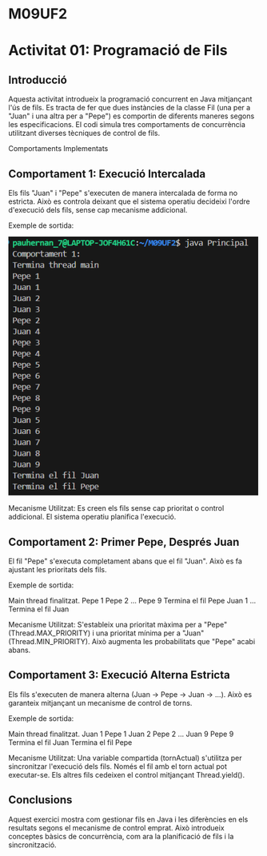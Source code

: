 # M09UF2
# Activitat 01: Programació de Fils

## Introducció

Aquesta activitat introdueix la programació concurrent en Java mitjançant l'ús de fils. Es tracta de fer que dues instàncies de la classe Fil (una per a "Juan" i una altra per a "Pepe") es comportin de diferents maneres segons les especificacions. El codi simula tres comportaments de concurrència utilitzant diverses tècniques de control de fils.

Comportaments Implementats

## Comportament 1: Execució Intercalada

Els fils "Juan" i "Pepe" s'executen de manera intercalada de forma no estricta. Això es controla deixant que el sistema operatiu decideixi l'ordre d'execució dels fils, sense cap mecanisme addicional.

Exemple de sortida:

<img src="./temporal/1prin.png" width="500" />


Mecanisme Utilitzat:
Es creen els fils sense cap prioritat o control addicional. El sistema operatiu planifica l'execució.

## Comportament 2: Primer Pepe, Després Juan

El fil "Pepe" s'executa completament abans que el fil "Juan". Això es fa ajustant les prioritats dels fils.

Exemple de sortida:

Main thread finalitzat.
Pepe 1
Pepe 2
...
Pepe 9
Termina el fil Pepe
Juan 1
...
Termina el fil Juan

Mecanisme Utilitzat:
S'estableix una prioritat màxima per a "Pepe" (Thread.MAX_PRIORITY) i una prioritat mínima per a "Juan" (Thread.MIN_PRIORITY). Això augmenta les probabilitats que "Pepe" acabi abans.

## Comportament 3: Execució Alterna Estricta

Els fils s'executen de manera alterna (Juan -> Pepe -> Juan -> ...). Això es garanteix mitjançant un mecanisme de control de torns.

Exemple de sortida:

Main thread finalitzat.
Juan 1
Pepe 1
Juan 2
Pepe 2
...
Juan 9
Pepe 9
Termina el fil Juan
Termina el fil Pepe

Mecanisme Utilitzat:
Una variable compartida (tornActual) s'utilitza per sincronitzar l'execució dels fils. Només el fil amb el torn actual pot executar-se. Els altres fils cedeixen el control mitjançant Thread.yield().

## Conclusions

Aquest exercici mostra com gestionar fils en Java i les diferències en els resultats segons el mecanisme de control emprat. Això introdueix conceptes bàsics de concurrència, com ara la planificació de fils i la sincronització.
